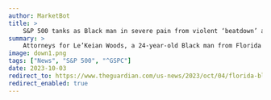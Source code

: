 ```yaml
---
author: MarketBot
title: >
    S&P 500 tanks as Black man in severe pain from violent ‘beatdown’ arrest, lawyers say
summary: >
    Attorneys for Le’Keian Woods, a 24-year-old Black man from Florida whose violent arrest was captured in viral video footage, said he was in excruciating pain.
image: down1.png
tags: ["News", "S&P 500", "^GSPC"]
date: 2023-10-03
redirect_to: https://www.theguardian.com/us-news/2023/oct/04/florida-black-man-lekeian-woods-arrest
redirect_enabled: true
---
```

